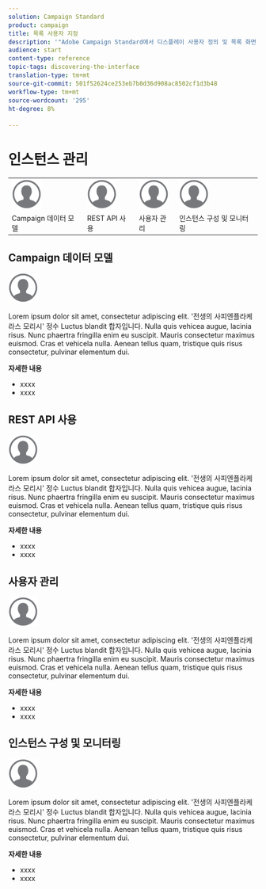 ```yaml
---
solution: Campaign Standard
product: campaign
title: 목록 사용자 지정
description: '"Adobe Campaign Standard에서 디스플레이 사용자 정의 및 목록 화면 사용 방법: 요소 정렬, 필터링, 삭제 또는 복제 화면에 하나 이상의 지정된 리소스의 요소가 표시됩니다."'
audience: start
content-type: reference
topic-tags: discovering-the-interface
translation-type: tm+mt
source-git-commit: 501f52624ce253eb7b0d36d908ac8502cf1d3b48
workflow-type: tm+mt
source-wordcount: '295'
ht-degree: 8%

---
```



# 인스턴스 관리

<table>
<tr>
    <td valign="top">
        <a href="../../start/using/work-with-audiences.md"><img width="60px" alt="조건" src="assets/icon_profile.svg"/></a>
    </td>
    <td valign="top">
        <a href="../../api/using/creating-a-service.md"><img width="60px" alt="조건" src="assets/icon_profile.svg"/></a>
    </td>
    <td valign="top">
        <a href="../../api/using/interacting-with-custom-resources.md"><img width="60px" alt="조건" src="assets/icon_profile.svg"/></a>
    </td>
    <td valign="top">
        <a href="../../api/using/interacting-with-marketing-history.md"><img width="60px" alt="조건" src="assets/icon_profile.svg"/></a>
    </td>
</tr>
<tr>
<td>Campaign 데이터 모델</td>
<td>REST API 사용</td>
<td>사용자 관리</td>
<td>인스턴스 구성 및 모니터링</td>
</tr>
</table>

## Campaign 데이터 모델

<img width="60px" alt="조건" src="assets/icon_profile.svg"/>

Lorem ipsum dolor sit amet, consectetur adipiscing elit. &#39;전생의 사피엔플라케라스 모리시&#39; 정수 Luctus blandit 합자입니다. Nulla quis vehicea augue, lacinia risus. Nunc phaertra fringilla enim eu suscipit. Mauris consectetur maximus euismod. Cras et vehicela nulla. Aenean tellus quam, tristique quis risus consectetur, pulvinar elementum dui.

**자세한 내용**

* xxxx
* xxxx

## REST API 사용

<img width="60px" alt="조건" src="assets/icon_profile.svg"/>

Lorem ipsum dolor sit amet, consectetur adipiscing elit. &#39;전생의 사피엔플라케라스 모리시&#39; 정수 Luctus blandit 합자입니다. Nulla quis vehicea augue, lacinia risus. Nunc phaertra fringilla enim eu suscipit. Mauris consectetur maximus euismod. Cras et vehicela nulla. Aenean tellus quam, tristique quis risus consectetur, pulvinar elementum dui.

**자세한 내용**

* xxxx
* xxxx

## 사용자 관리

<img width="60px" alt="조건" src="assets/icon_profile.svg"/>

Lorem ipsum dolor sit amet, consectetur adipiscing elit. &#39;전생의 사피엔플라케라스 모리시&#39; 정수 Luctus blandit 합자입니다. Nulla quis vehicea augue, lacinia risus. Nunc phaertra fringilla enim eu suscipit. Mauris consectetur maximus euismod. Cras et vehicela nulla. Aenean tellus quam, tristique quis risus consectetur, pulvinar elementum dui.

**자세한 내용**

* xxxx
* xxxx

## 인스턴스 구성 및 모니터링

<img width="60px" alt="조건" src="assets/icon_profile.svg"/>

Lorem ipsum dolor sit amet, consectetur adipiscing elit. &#39;전생의 사피엔플라케라스 모리시&#39; 정수 Luctus blandit 합자입니다. Nulla quis vehicea augue, lacinia risus. Nunc phaertra fringilla enim eu suscipit. Mauris consectetur maximus euismod. Cras et vehicela nulla. Aenean tellus quam, tristique quis risus consectetur, pulvinar elementum dui.

**자세한 내용**

* xxxx
* xxxx
